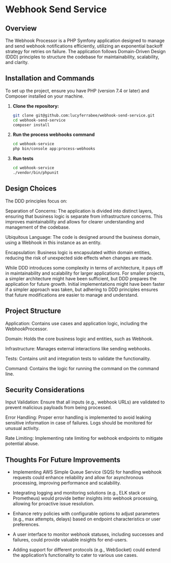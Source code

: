 # Webhook Send Service

## Overview
The Webhook Processor is a PHP Symfony application designed to manage and send webhook notifications efficiently,
utilizing an exponential backoff strategy for retries on failure. The application follows Domain-Driven Design (DDD)
principles to structure the codebase for maintainability, scalability, and clarity.

## Installation and Commands

To set up the project, ensure you have PHP (version 7.4 or later) and Composer installed on your machine.

1. **Clone the repository:**
   ```bash
   git clone git@github.com:lucyferrabee/webhook-send-service.git
   cd webhook-send-service
   composer install
2. **Run the process webhooks command**
   ```bash
   cd webhook-service
   php bin/console app:process-webhooks
3. **Run tests**
   ```bash
   cd webhook-service
   ./vendor/bin/phpunit

## Design Choices

The DDD principles focus on:

Separation of Concerns: The application is divided into distinct layers, ensuring that business logic is separate
from infrastructure concerns. This improves maintainability and allows for clearer understanding and management of the codebase.

Ubiquitous Language: The code is designed around the business domain, using a Webhook in this instance as an entity. 

Encapsulation: Business logic is encapsulated within domain entities, reducing the risk of unexpected side effects when changes are made.

While DDD introduces some complexity in terms of architecture, it pays off in maintainability and scalability for larger applications.
For smaller projects, a simpler architecture might have been sufficient, but DDD prepares the application for future growth.
Initial implementations might have been faster if a simpler approach was taken, but adhering to DDD principles ensures that
future modifications are easier to manage and understand.

## Project Structure

Application: Contains use cases and application logic, including the WebhookProcessor.

Domain: Holds the core business logic and entities, such as Webhook.

Infrastructure: Manages external interactions like sending webhooks.

Tests: Contains unit and integration tests to validate the functionality.

Command: Contains the logic for running the command on the command line.

## Security Considerations

Input Validation: Ensure that all inputs (e.g., webhook URLs) are validated to prevent malicious payloads from being processed.

Error Handling: Proper error handling is implemented to avoid leaking sensitive information in case of failures. Logs should be monitored for unusual activity.

Rate Limiting: Implementing rate limiting for webhook endpoints to mitigate potential abuse.

## Thoughts For Future Improvements

- Implementing AWS Simple Queue Service (SQS) for handling webhook requests could enhance reliability and allow for
asynchronous processing, improving performance and scalability.

- Integrating logging and monitoring solutions (e.g., ELK stack or Prometheus) would provide better insights into webhook 
processing, allowing for proactive issue resolution.

- Enhance retry policies with configurable options to adjust parameters (e.g., max attempts, delays) based on endpoint
characteristics or user preferences.

- A user interface to monitor webhook statuses, including successes and failures, could provide valuable insights for end-users.

- Adding support for different protocols (e.g., WebSocket) could extend the application’s functionality to cater to various use cases.